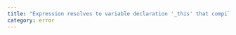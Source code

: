 ```yaml
---
title: "Expression resolves to variable declaration '_this' that compiler uses to capture 'this' reference."
category: error
---
```

